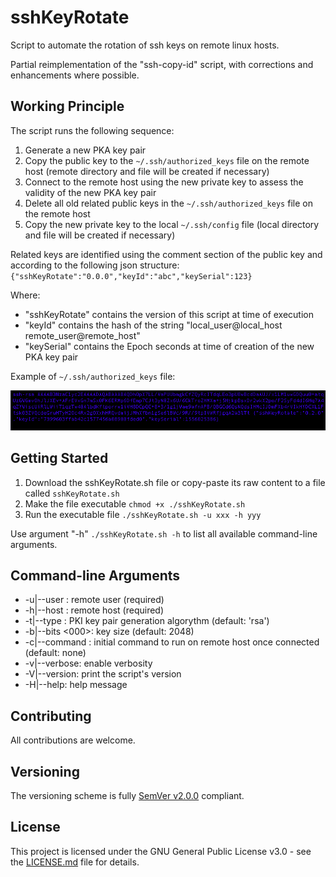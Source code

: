 # sshKeyRotate

Script to automate the rotation of ssh keys on remote linux hosts.

Partial reimplementation of the "ssh-copy-id" script, with corrections and enhancements where possible.

## Working Principle

The script runs the following sequence:

1. Generate a new PKA key pair
2. Copy the public key to the `~/.ssh/authorized_keys` file on the remote host (remote directory and file will be created if necessary)
3. Connect to the remote host using the new private key to assess the validity of the new PKA key pair
4. Delete all old related public keys in the `~/.ssh/authorized_keys` file on the remote host
5. Copy the new private key to the local `~/.ssh/config` file (local directory and file will be created if necessary)

Related keys are identified using the comment section of the public key and according to the following json structure:
    `{"sshKeyRotate":"0.0.0","keyId":"abc","keySerial":123}`

Where:
* "sshKeyRotate" contains the version of this script at time of execution
* "keyId" contains the hash of the string "local_user@local_host remote_user@remote_host"
* "keySerial" contains the Epoch seconds at time of creation of the new PKA key pair

Example of `~/.ssh/authorized_keys` file:

![example](img/screenshot1.png)

## Getting Started

1. Download the sshKeyRotate.sh file or copy-paste its raw content to a file called `sshKeyRotate.sh`
2. Make the file executable `chmod +x ./sshKeyRotate.sh`
3. Run the executable file `./sshKeyRotate.sh -u xxx -h yyy`

Use argument "-h" `./sshKeyRotate.sh -h` to list all available command-line arguments.

## Command-line Arguments

* -u|--user <xxx>: remote user (required)
* -h|--host <xxx>: remote host (required)
* -t|--type <xxx>: PKI key pair generation algorythm (default: 'rsa')
* -b|--bits <000>: key size (default: 2048)
* -c|--command <xxx>: initial command to run on remote host once connected (default: none)
* -v|--verbose: enable verbosity
* -V|--version: print the script's version
* -H|--help: help message

## Contributing

All contributions are welcome.

## Versioning

The versioning scheme is fully [SemVer v2.0.0](https://semver.org/spec/v2.0.0.html) compliant.

## License

This project is licensed under the GNU General Public License v3.0 - see the [LICENSE.md](LICENSE.md) file for details.
